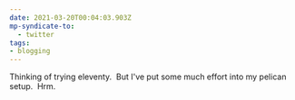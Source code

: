 ```yaml
---
date: 2021-03-20T00:04:03.903Z
mp-syndicate-to:
  - twitter
tags:
- blogging
---
```


Thinking of trying eleventy. &nbsp;But I've put some much effort into my pelican setup. &nbsp;Hrm.
